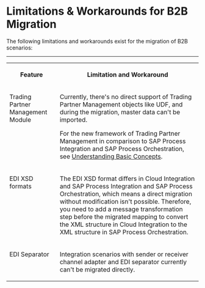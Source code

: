<!-- loio75be745cbcfe42a58b0ff5c14168d4a7 -->

# Limitations & Workarounds for B2B Migration

The following limitations and workarounds exist for the migration of B2B scenarios:

****


<table>
<tr>
<th valign="top">

Feature

</th>
<th valign="top">

Limitation and Workaround

</th>
</tr>
<tr>
<td valign="top">

Trading Partner Management Module

</td>
<td valign="top">

Currently, there's no direct support of Trading Partner Management objects like UDF, and during the migration, master data can't be imported.

For the new framework of Trading Partner Management in comparison to SAP Process Integration and SAP Process Orchestration, see [Understanding Basic Concepts](https://help.sap.com/docs/integration-suite/sap-integration-suite/understanding-basic-concepts).

</td>
</tr>
<tr>
<td valign="top">

EDI XSD formats

</td>
<td valign="top">

The EDI XSD format differs in Cloud Integration and SAP Process Integration and SAP Process Orchestration, which means a direct migration without modification isn't possible. Therefore, you need to add a message transformation step before the migrated mapping to convert the XML structure in Cloud Integration to the XML structure in SAP Process Orchestration.

</td>
</tr>
<tr>
<td valign="top">

EDI Separator

</td>
<td valign="top">

Integration scenarios with sender or receiver channel adapter and EDI separator currently can't be migrated directly.

</td>
</tr>
</table>

